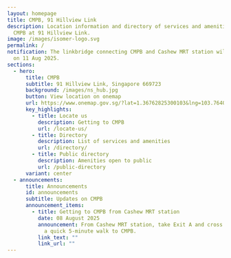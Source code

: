 ```yaml
---
layout: homepage
title: CMPB, 91 Hillview Link
description: Location information and directory of services and amenities at
  CMPB at 91 Hillview Link.
image: /images/isomer-logo.svg
permalink: /
notification: The linkbridge connecting CMPB and Cashew MRT station will be open
  on 11 Aug 2025.
sections:
  - hero:
      title: CMPB
      subtitle: 91 Hillview Link, Singapore 669723
      background: /images/ns_hub.jpg
      button: View location on onemap
      url: https://www.onemap.gov.sg/?lat=1.36762825300103&lng=103.764025830065
      key_highlights:
        - title: Locate us
          description: Getting to CMPB
          url: /locate-us/
        - title: Directory
          description: List of services and amenities
          url: /directory/
        - title: Public directory
          description: Amenities open to public
          url: /public-directory
      variant: center
  - announcements:
      title: Announcements
      id: announcements
      subtitle: Updates on CMPB
      announcement_items:
        - title: Getting to CMPB from Cashew MRT station
          date: 08 August 2025
          announcement: From Cashew MRT station, take Exit A and cross the linkbridge for
            a quick 5-minute walk to CMPB.
          link_text: ""
          link_url: ""
---
```

